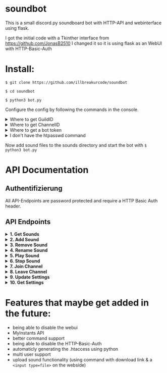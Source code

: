 # soundbot
This is a small discord.py soundboard bot with HTTP-API and webinterface using flask. 

I got the initial code with a Tkinther interface from https://github.com/JonasB2510
I changed it so it is using flask as an WebUI with HTTP-Basic-Auth

# Install: 
`$ git clone https://github.com/illbreakurcode/soundbot` 

`$ cd soundbot` 

`$ python3 bot.py` 

Configure the config by following the commands in the console.
<details>
  <summary>Where to get GuildID</summary>
  To get the server ID for the first parameter, open Discord, go to Settings → Advanced and enable developer mode. Then, right-click on the server title and select "Copy ID" to get the guild ID.
</details>
<details>
  <summary>Where to get ChannelID</summary>
  To get the server ID for the first parameter, open Discord, go to Settings → Advanced and enable developer mode. Then, right-click on the voice channel and select "Copy ID" to get the channel ID.
</details>
<details>
  <summary>Where to get a bot token</summary>
  To get a Bot/Bot token first go to https://discord.com/developers/applications and click on new application, type in a name read & agree the TOS & policy. Now on the side click on bot then scroll down and enable "Message Content Intent". Now go to oauth2 on the side. Now select bot > administrator (or "View Channels", "Connect", "Speak" ⚠️ Only tested with Adminitstator permissions ⚠️) now copy your url at the bottom and copy it into a new tab and add the bot to your server.
</details>
<details>
  <summary>I don't have the htpasswd command</summary>
    Install the apache2-utils packet. e.g.:
  
    `$ sudo apt install apache2-utils`
</details>

Now add sound files to the sounds directory and start the bot with `$ python3 bot.py`

# API Documentation

## **Authentifizierung**

All API-Endpoints are password protected and require a HTTP Basic Auth header.

## API Endpoints

<details>
<summary><strong>1. Get Sounds</strong></summary>

- **Endpoint:** `/api/sounds`
- **Method:** `GET`
- **Description:** Gets a list of all registered sounds.

**Request example:**

```python
import requests
from requests.auth import HTTPBasicAuth

response = requests.get(
    'http://127.0.0.1:5000/api/sounds',
    auth=HTTPBasicAuth('admin', 'password123')
)
print(response.json())
```
</details>

<details>
<summary><strong>2. Add Sound</strong></summary>

- **Endpoint:** `/api/sounds/add`
- **Method:** `POST`
- **Description:** Registers a soundfile.

**Body example:**

```json
{
    "name": "example_sound",
    "path": "sounds/example_sound.mp3"
}
```

**Request example:**

```python
import requests
from requests.auth import HTTPBasicAuth

data = {
    "name": "example_sound",
    "path": "sounds/example_sound.mp3"
}

response = requests.post(
    'http://127.0.0.1:5000/api/sounds/add',
    json=data,
    auth=HTTPBasicAuth('admin', 'password123')
)
print(response.json())
```
</details>

<details>
<summary><strong>3. Remove Sound</strong></summary>

- **Endpoint:** `/api/sounds/remove`
- **Method:** `POST`
- **Description:** Unregisters a soundfile.

**Body example:**

```json
{
    "name": "example_sound"
}
```

**Request example:**

```python
import requests
from requests.auth import HTTPBasicAuth

data = {
    "name": "example_sound"
}

response = requests.post(
    'http://127.0.0.1:5000/api/sounds/remove',
    json=data,
    auth=HTTPBasicAuth('admin', 'password123')
)
print(response.json())
```
</details>

<details>
<summary><strong>4. Rename Sound</strong></summary>

- **Endpoint:** `/api/sounds/rename`
- **Method:** `POST`
- **Description:** Changes the name of an registrated sound.

**Body example:**

```json
{
    "oldName": "example_sound",
    "newName": "new_example_sound"
}
```

**Request example:**

```python
import requests
from requests.auth import HTTPBasicAuth

data = {
    "oldName": "example_sound",
    "newName": "new_example_sound"
}

response = requests.post(
    'http://127.0.0.1:5000/api/sounds/rename',
    json=data,
    auth=HTTPBasicAuth('admin', 'password123')
)
print(response.json())
```
</details>

<details>
<summary><strong>5. Play Sound</strong></summary>

- **Endpoint:** `/api/sounds/play`
- **Method:** `POST`
- **Description:** Plays a sound.

**Body example:**

```json
{
    "name": "example_sound"
}
```

**Request example:**

```python
import requests
from requests.auth import HTTPBasicAuth

data = {
    "name": "example_sound"
}

response = requests.post(
    'http://127.0.0.1:5000/api/sounds/play',
    json=data,
    auth=HTTPBasicAuth('admin', 'password123')
)
print(response.json())
```
</details>

<details>
<summary><strong>6. Stop Sound</strong></summary>

- **Endpoint:** `/api/sounds/stop`
- **Method:** `POST`
- **Description:** Stops the audio.

**Request example:**

```python
import requests
from requests.auth import HTTPBasicAuth

response = requests.post(
    'http://127.0.0.1:5000/api/sounds/stop',
    auth=HTTPBasicAuth('admin', 'password123')
)
print(response.json())
```
</details>

<details>
<summary><strong>7. Join Channel</strong></summary>

- **Endpoint:** `/api/channel/join`
- **Method:** `POST`
- **Description:** Make the bot join a specific channel.

**Body example:**

```json
{
    "guild_id": "1234567890123456789",
    "channel_id": "1234567890123456789"
}
```

**Request example:**

```python
import requests
from requests.auth import HTTPBasicAuth

data = {
    "guild_id": "1234567890123456789",
    "channel_id": "1234567890123456789"
}

response = requests.post(
    'http://127.0.0.1:5000/api/channel/join',
    json=data,
    auth=HTTPBasicAuth('admin', 'password123')
)
print(response.json())
```
</details>

<details>
<summary><strong>8. Leave Channel</strong></summary>

- **Endpoint:** `/api/channel/leave`
- **Method:** `POST`
- **Description:** Make the bot leave.

**Request example:**

```python
import requests
from requests.auth import HTTPBasicAuth

response = requests.post(
    'http://127.0.0.1:5000/api/channel/leave',
    auth=HTTPBasicAuth('admin', 'password123')
)
print(response.json())
```
</details>

<details>
<summary><strong>9. Update Settings</strong></summary>

- **Endpoint:** `/api/settings`
- **Method:** `POST`
- **Description:** Changes the settings for `guild_id` and `channel_id`.

**Body example:**

```json
{
    "guild_id": "1234567890123456789",
    "channel_id": "1234567890123456789"
}
```

**Request example:**

```python
import requests
from requests.auth import HTTPBasicAuth

data = {
    "guild_id": "1234567890123456789",
    "channel_id": "1234567890123456789"
}

response = requests.post(
    'http://127.0.0.1:5000/api/settings',
    json=data,
    auth=HTTPBasicAuth('admin', 'password123')
)
print(response.json())
```
</details>

<details>
<summary><strong>10. Get Settings</strong></summary>

- **Endpoint:** `/api/settings`
- **Method:** `GET`
- **Description:** Gets the current setting of: (`guild_id` and `channel_id`)

**Request example:**

```python
import requests
from requests.auth import HTTPBasicAuth

response = requests.get(
    'http://127.0.0.1:5000/api/settings',
    auth=HTTPBasicAuth('admin', 'password123')
)
print(response.json())
```
</details>


# Features that maybe get added in the future:
 - being able to disable the webui
 - MyInstants API
 - better command support
 - being able to disable the HTTP-Basic-Auth
 - automaticly generating the .htaccess using python
 - multi user support
 - upload sound functionality (using command with download link & a `<input type=file>` on the webside)
